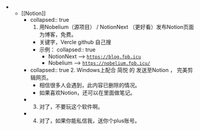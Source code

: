 -
	- [[Notion]]
		- collapsed:: true
		  1. 用Nobelium（源项目） / NotionNext （更好看）发布Notion页面为博客，免费。
			- 关键字，Vercle  github 自己搜
			- 示例：
			  collapsed:: true
				- NotionNext --> [ `https://blog.fpb.icu`](https://blog.fpb.icu/)
				- Nobelium --> [`https://nobelium.fpb.icu/`](https://nobelium.fpb.icu/)
		- collapsed:: true
		  2. Windows上配合 简悦 的 发送至Notion ， 完美剪辑网页。
			- 相信很多人会遇到，此内容已删除的情况。
			- 如果喜欢Notion，还可以在里面做笔记。
		- 3. 对了，不要玩这个软件啊。
		- 4. 对了，如果你能私信我，送你个plus账号。